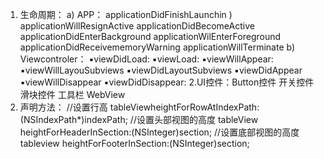 
1.	生命周期：
a)	APP：
applicationDidFinishLaunchin )
applicationWillResignActive
applicationDidBecomeActive
applicationDidEnterBackground
applicationWilEnterForeground
applicationDidReceivememoryWarning
applicationWillTerminate
b)	Viewcontroler：
▪viewDidLoad:
▪viewLoad:
▪viewWillAppear:
▪viewWillLayouSubviews
▪viewDidLayoutSubviews 
▪viewDidAppear 
▪viewWillDisappear 
▪viewDidDisappear:
2.UI控件：Button控件 开关控件 滑块控件 工具栏 WebView
3. 声明方法：
//设置行高
tableViewheightForRowAtIndexPath:(NSIndexPath*)indexPath;
//设置头部视图的高度
tableView heightForHeaderInSection:(NSInteger)section;
//设置底部视图的高度
tableview heightForFooterInSection:(NSInteger)section;
